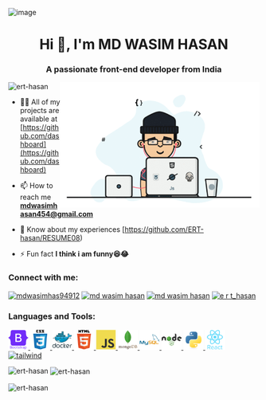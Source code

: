 
![image](https://github.com/user-attachments/assets/0bbe6e50-f8fe-4c73-bbc3-9f6c4bf325cf)



<h1 align="center">Hi 👋, I'm MD WASIM HASAN</h1>
<h3 align="center">A passionate front-end developer from India</h3>

<img align="right" alt="coding" width="400" src="https://raw.githubusercontent.com/kvssankar/kvssankar/main/programmer.gif">

<p align="left"> <img src="https://komarev.com/ghpvc/?username=ert-hasan&label=Profile%20views&color=0e75b6&style=flat" alt="ert-hasan" /> </p>

- 👨‍💻 All of my projects are available at [https://github.com/dashboard](https://github.com/dashboard)

- 📫 How to reach me **mdwasimhasan454@gmail.com**

- 📄 Know about my experiences [https://github.com/ERT-hasan/RESUME08)

- ⚡ Fun fact **I think i am funny😆😂**

<h3 align="left">Connect with me:</h3>
<p align="left">
<a href="https://twitter.com/mdwasimhas94912" target="blank"><img align="center" src="https://raw.githubusercontent.com/rahuldkjain/github-profile-readme-generator/master/src/images/icons/Social/twitter.svg" alt="mdwasimhas94912" height="30" width="40" /></a>
<a href="https://linkedin.com/in/md wasim hasan" target="blank"><img align="center" src="https://raw.githubusercontent.com/rahuldkjain/github-profile-readme-generator/master/src/images/icons/Social/linked-in-alt.svg" alt="md wasim hasan" height="30" width="40" /></a>
<a href="https://fb.com/md wasim hasan" target="blank"><img align="center" src="https://raw.githubusercontent.com/rahuldkjain/github-profile-readme-generator/master/src/images/icons/Social/facebook.svg" alt="md wasim hasan" height="30" width="40" /></a>
<a href="https://www.youtube.com/c/e r t_hasan" target="blank"><img align="center" src="https://raw.githubusercontent.com/rahuldkjain/github-profile-readme-generator/master/src/images/icons/Social/youtube.svg" alt="e r t_hasan" height="30" width="40" /></a>
</p>

<h3 align="left">Languages and Tools:</h3>
<p align="left"> <a href="https://getbootstrap.com" target="_blank" rel="noreferrer"> <img src="https://raw.githubusercontent.com/devicons/devicon/master/icons/bootstrap/bootstrap-plain-wordmark.svg" alt="bootstrap" width="40" height="40"/> </a> <a href="https://www.w3schools.com/css/" target="_blank" rel="noreferrer"> <img src="https://raw.githubusercontent.com/devicons/devicon/master/icons/css3/css3-original-wordmark.svg" alt="css3" width="40" height="40"/> </a> <a href="https://www.docker.com/" target="_blank" rel="noreferrer"> <img src="https://raw.githubusercontent.com/devicons/devicon/master/icons/docker/docker-original-wordmark.svg" alt="docker" width="40" height="40"/> </a> <a href="https://www.w3.org/html/" target="_blank" rel="noreferrer"> <img src="https://raw.githubusercontent.com/devicons/devicon/master/icons/html5/html5-original-wordmark.svg" alt="html5" width="40" height="40"/> </a> <a href="https://developer.mozilla.org/en-US/docs/Web/JavaScript" target="_blank" rel="noreferrer"> <img src="https://raw.githubusercontent.com/devicons/devicon/master/icons/javascript/javascript-original.svg" alt="javascript" width="40" height="40"/> </a> <a href="https://www.mongodb.com/" target="_blank" rel="noreferrer"> <img src="https://raw.githubusercontent.com/devicons/devicon/master/icons/mongodb/mongodb-original-wordmark.svg" alt="mongodb" width="40" height="40"/> </a> <a href="https://www.mysql.com/" target="_blank" rel="noreferrer"> <img src="https://raw.githubusercontent.com/devicons/devicon/master/icons/mysql/mysql-original-wordmark.svg" alt="mysql" width="40" height="40"/> </a> <a href="https://nodejs.org" target="_blank" rel="noreferrer"> <img src="https://raw.githubusercontent.com/devicons/devicon/master/icons/nodejs/nodejs-original-wordmark.svg" alt="nodejs" width="40" height="40"/> </a> <a href="https://www.python.org" target="_blank" rel="noreferrer"> <img src="https://raw.githubusercontent.com/devicons/devicon/master/icons/python/python-original.svg" alt="python" width="40" height="40"/> </a> <a href="https://reactjs.org/" target="_blank" rel="noreferrer"> <img src="https://raw.githubusercontent.com/devicons/devicon/master/icons/react/react-original-wordmark.svg" alt="react" width="40" height="40"/> </a> <a href="https://tailwindcss.com/" target="_blank" rel="noreferrer"> <img src="https://www.vectorlogo.zone/logos/tailwindcss/tailwindcss-icon.svg" alt="tailwind" width="40" height="40"/> </a> </p>

<p><img align="left" src="https://github-readme-stats.vercel.app/api/top-langs?username=ert-hasan&show_icons=true&locale=en&layout=compact" alt="ert-hasan" /></p>

<p>&nbsp;<img align="center" src="https://github-readme-stats.vercel.app/api?username=ert-hasan&show_icons=true&locale=en" alt="ert-hasan" /></p>

<p><img align="center" src="https://github-readme-streak-stats.herokuapp.com/?user=ert-hasan&" alt="ert-hasan" /></p>
